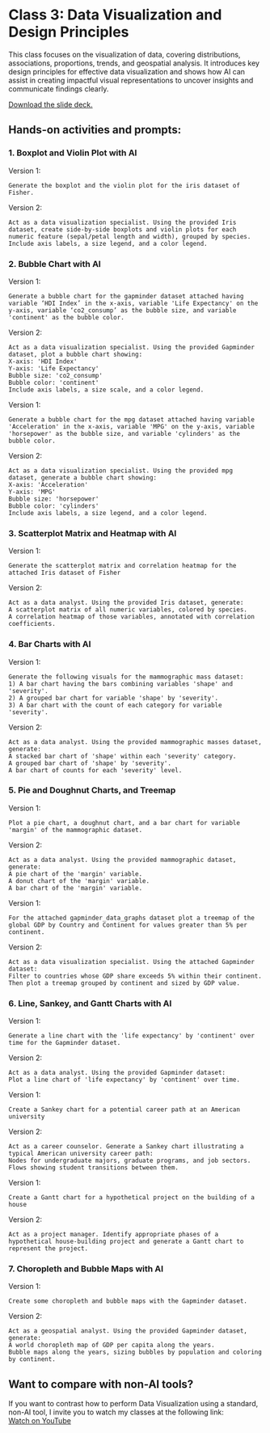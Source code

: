 # Class 3: Data Visualization and Design Principles

This class focuses on the visualization of data, covering distributions, associations, proportions, trends, and geospatial analysis. It introduces key design principles for effective data visualization and shows how AI can assist in creating impactful visual representations to uncover insights and communicate findings clearly.

[Download the slide deck.](./DA2I_Class03_Dataviz.pdf)

## Hands-on activities and prompts:

### 1. Boxplot and Violin Plot with AI

Version 1:
```
Generate the boxplot and the violin plot for the iris dataset of Fisher.
```
Version 2:
```
Act as a data visualization specialist. Using the provided Iris dataset, create side-by-side boxplots and violin plots for each numeric feature (sepal/petal length and width), grouped by species. Include axis labels, a size legend, and a color legend.
```

### 2. Bubble Chart with AI

Version 1:
```
Generate a bubble chart for the gapminder dataset attached having variable ‘HDI Index’ in the x-axis, variable 'Life Expectancy' on the y-axis, variable ‘co2_consump’ as the bubble size, and variable 'continent' as the bubble color.
```
Version 2:
```
Act as a data visualization specialist. Using the provided Gapminder dataset, plot a bubble chart showing:
X-axis: 'HDI Index'
Y-axis: 'Life Expectancy'
Bubble size: 'co2_consump'
Bubble color: 'continent'
Include axis labels, a size scale, and a color legend.
```

Version 1:
```
Generate a bubble chart for the mpg dataset attached having variable 'Acceleration' in the x-axis, variable 'MPG' on the y-axis, variable 'horsepower' as the bubble size, and variable 'cylinders' as the bubble color.
```

Version 2:
```
Act as a data visualization specialist. Using the provided mpg dataset, generate a bubble chart showing:
X-axis: 'Acceleration'
Y-axis: 'MPG'
Bubble size: 'horsepower'
Bubble color: 'cylinders'
Include axis labels, a size legend, and a color legend.
```

### 3. Scatterplot Matrix and Heatmap with AI

Version 1:
```
Generate the scatterplot matrix and correlation heatmap for the attached Iris dataset of Fisher
```

Version 2:
```
Act as a data analyst. Using the provided Iris dataset, generate:
A scatterplot matrix of all numeric variables, colored by species.
A correlation heatmap of those variables, annotated with correlation coefficients.
```

### 4. Bar Charts with AI

Version 1:
```
Generate the following visuals for the mammographic mass dataset:
1) A bar chart having the bars combining variables 'shape' and 'severity'.
2) A grouped bar chart for variable 'shape' by 'severity'.
3) A bar chart with the count of each category for variable 'severity'.
```

Version 2:
```
Act as a data analyst. Using the provided mammographic masses dataset, generate:
A stacked bar chart of 'shape' within each 'severity' category.
A grouped bar chart of 'shape' by 'severity'.
A bar chart of counts for each 'severity' level.
```

### 5. Pie and Doughnut Charts, and Treemap

Version 1:
```
Plot a pie chart, a doughnut chart, and a bar chart for variable 'margin' of the mammographic dataset.
```
Version 2:
```
Act as a data analyst. Using the provided mammographic dataset, generate:
A pie chart of the 'margin' variable.
A donut chart of the 'margin' variable.
A bar chart of the 'margin' variable.
```
Version 1:
```
For the attached gapminder_data_graphs dataset plot a treemap of the global GDP by Country and Continent for values greater than 5% per continent.
```
Version 2:
```
Act as a data visualization specialist. Using the attached Gapminder dataset:
Filter to countries whose GDP share exceeds 5% within their continent. 
Then plot a treemap grouped by continent and sized by GDP value.
```

### 6. Line, Sankey, and Gantt Charts with AI

Version 1:
```
Generate a line chart with the 'life expectancy' by 'continent' over time for the Gapminder dataset.
```
Version 2:
```
Act as a data analyst. Using the provided Gapminder dataset: 
Plot a line chart of 'life expectancy' by 'continent' over time.
```

Version 1:
```
Create a Sankey chart for a potential career path at an American university
```
Version 2:
```
Act as a career counselor. Generate a Sankey chart illustrating a typical American university career path: 
Nodes for undergraduate majors, graduate programs, and job sectors.
Flows showing student transitions between them.
```

Version 1:
```
Create a Gantt chart for a hypothetical project on the building of a house
```
Version 2:
```
Act as a project manager. Identify appropriate phases of a hypothetical house-building project and generate a Gantt chart to represent the project.
```

### 7. Choropleth and Bubble Maps with AI

Version 1:
```
Create some choropleth and bubble maps with the Gapminder dataset.
```
Version 2:
```
Act as a geospatial analyst. Using the provided Gapminder dataset, generate:
A world choropleth map of GDP per capita along the years.
Bubble maps along the years, sizing bubbles by population and coloring by continent.
```

## Want to compare with non-AI tools?
If you want to contrast how to perform Data Visualization using a standard, non-AI tool, I invite you to watch my classes at the following link:  
[Watch on YouTube](https://www.youtube.com/watch?v=Iid5_XFlSOU&list=PLDAcHI0EPlZJBPplCSQ3mNYwlJ4y8HraA&index=7)
